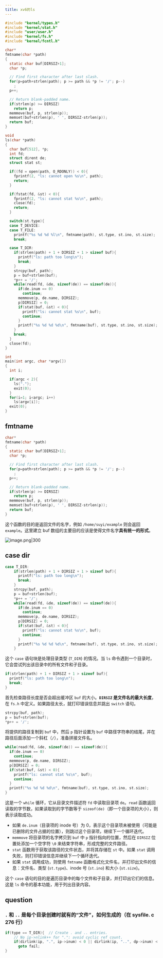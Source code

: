 ```yaml
---
title: xv6的ls
---
```


```c 
#include "kernel/types.h"
#include "kernel/stat.h"
#include "user/user.h"
#include "kernel/fs.h"
#include "kernel/fcntl.h"

char*
fmtname(char *path)
{
  static char buf[DIRSIZ+1];
  char *p;

  // Find first character after last slash.
  for(p=path+strlen(path); p >= path && *p != '/'; p--)
    ;
  p++;

  // Return blank-padded name.
  if(strlen(p) >= DIRSIZ)
    return p;
  memmove(buf, p, strlen(p));
  memset(buf+strlen(p), ' ', DIRSIZ-strlen(p));
  return buf;
}

void
ls(char *path)
{
  char buf[512], *p;
  int fd;
  struct dirent de;
  struct stat st;

  if((fd = open(path, O_RDONLY)) < 0){
    fprintf(2, "ls: cannot open %s\n", path);
    return;
  }

  if(fstat(fd, &st) < 0){
    fprintf(2, "ls: cannot stat %s\n", path);
    close(fd);
    return;
  }

  switch(st.type){
  case T_DEVICE:
  case T_FILE:
    printf("%s %d %d %l\n", fmtname(path), st.type, st.ino, st.size);
    break;

  case T_DIR:
    if(strlen(path) + 1 + DIRSIZ + 1 > sizeof buf){
      printf("ls: path too long\n");
      break;
    }
    strcpy(buf, path);
    p = buf+strlen(buf);
    *p++ = '/';
    while(read(fd, &de, sizeof(de)) == sizeof(de)){
      if(de.inum == 0)
        continue;
      memmove(p, de.name, DIRSIZ);
      p[DIRSIZ] = 0;
      if(stat(buf, &st) < 0){
        printf("ls: cannot stat %s\n", buf);
        continue;
      }
      printf("%s %d %d %d\n", fmtname(buf), st.type, st.ino, st.size);
    }
    break;
  }
  close(fd);
}

int
main(int argc, char *argv[])
{
  int i;

  if(argc < 2){
    ls(".");
    exit(0);
  }
  for(i=1; i<argc; i++)
    ls(argv[i]);
  exit(0);
}

```


## fmtname

```c
char*
fmtname(char *path)
{
  static char buf[DIRSIZ+1];
  char *p;

  // Find first character after last slash.
  for(p=path+strlen(path); p >= path && *p != '/'; p--)
    ;
  p++;

  // Return blank-padded name.
  if(strlen(p) >= DIRSIZ)
    return p;
  memmove(buf, p, strlen(p));
  memset(buf+strlen(p), ' ', DIRSIZ-strlen(p));
  return buf;
}
```

这个函数的目的是返回文件的名字，例如 `/home/suyi/example` 则会返回 `example`。这里建立 buf 数组的主要目的应该是使得文件名字**具有统一的形式**。

![image.png|300](https://picture-suyifan.oss-cn-shenzhen.aliyuncs.com/20240114180423.png)

## case dir

```c
case T_DIR:
    if(strlen(path) + 1 + DIRSIZ + 1 > sizeof buf){
      printf("ls: path too long\n");
      break;
    }
    strcpy(buf, path);
    p = buf+strlen(buf);
    *p++ = '/';
    while(read(fd, &de, sizeof(de)) == sizeof(de)){
      if(de.inum == 0)
        continue;
      memmove(p, de.name, DIRSIZ);
      p[DIRSIZ] = 0;
      if(stat(buf, &st) < 0){
        printf("ls: cannot stat %s\n", buf);
        continue;
      }
      printf("%s %d %d %d\n", fmtname(buf), st.type, st.ino, st.size);
    }
```

这个 `case` 语句块是处理目录类型 (`T_DIR`) 的情况。当 `ls` 命令遇到一个目录时，它会尝试列出该目录中的所有文件和子目录。

```c
if(strlen(path) + 1 + DIRSIZ + 1 > sizeof buf){
  printf("ls: path too long\n");
  break;
}
```
首先检查路径长度是否会超出缓冲区 `buf` 的大小。**`DIRSIZ` 是文件名的最大长度**，在 `fs.h` 中定义。如果路径太长，就打印错误信息并跳出 `switch` 语句。

```c
strcpy(buf, path);
p = buf+strlen(buf);
*p++ = '/';
```
将提供的路径复制到 `buf` 中，然后 `p` 指针设置为 `buf` 中路径字符串的结尾，并在路径后面添加一个斜杠（`/`），准备拼接文件名。

```c
while(read(fd, &de, sizeof(de)) == sizeof(de)){
  if(de.inum == 0)
    continue;
  memmove(p, de.name, DIRSIZ);
  p[DIRSIZ] = 0;
  if(stat(buf, &st) < 0){
    printf("ls: cannot stat %s\n", buf);
    continue;
  }
  printf("%s %d %d %d\n", fmtname(buf), st.type, st.ino, st.size);
}
```
这是一个 `while` 循环，它从目录文件描述符 `fd` 中读取目录项 `de`。`read` 函数返回读取的字节数，如果读取到的字节数等于 `sizeof(de)`（即一个目录项的大小），则表示读取成功。

- 如果 `de.inum`（目录项的 inode 号）为 0，表示这个目录项未被使用（可能是已删除的文件占据的位置），则跳过这个目录项，继续下一个循环迭代。
- `memmove` 将目录项的名字拷贝到 `buf` 中 `p` 指针指向的位置，然后在 `DIRSIZ` 位置处添加一个空字符 `\0` 来结束字符串，形成完整的文件路径。
- `stat` 函数用于获取该路径的文件状态，并将其存储在 `st` 中。如果 `stat` 调用失败，则打印错误信息并继续下一个循环迭代。
- 如果 `stat` 调用成功，则使用 `fmtname` 函数格式化文件名，并打印出文件的信息：文件名、类型 (`st.type`)、inode 号 (`st.ino`) 和大小 (`st.size`)。

这个 `case` 语句的目的是遍历目录中的每个文件和子目录，并打印出它们的信息。这是 `ls` 命令的基本功能，用于列出目录内容。

## question

###  `.` 和 `..` 是每个目录创建时就有的“文件”，如何生成的（在 sysfile. c 276 行）
```c
if(type == T_DIR){  // Create . and .. entries.
    // No ip->nlink++ for ".": avoid cyclic ref count.
    if(dirlink(ip, ".", ip->inum) < 0 || dirlink(ip, "..", dp->inum) < 0)
      goto fail;
}
```